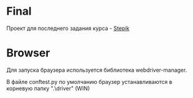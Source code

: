 # Final

Проект для последнего задания курса - [Stepik](https://stepik.org/course/575)

# Browser

Для запуска браузера используется библиотека webdriver-manager. 

В файле conftest.py по умолчанию браузер устанавливаются в корневую папку ".\\driver" (WIN)